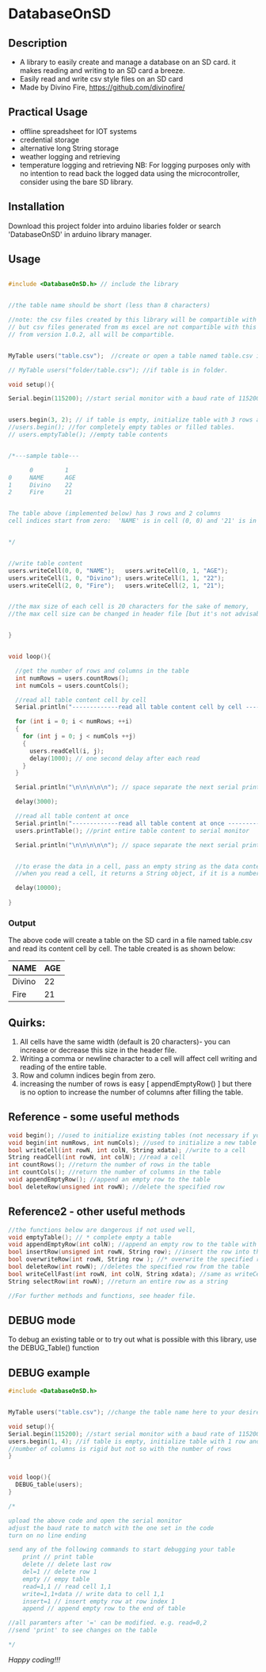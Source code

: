# DatabaseOnSD

## Description
- A library to easily create and manage a database on an SD card. it makes reading and writing to an SD card a breeze.
- Easily read and write csv style files on an SD card
- Made by Divino Fire, https://github.com/divinofire/

## Practical Usage
- offline spreadsheet for IOT systems
- credential storage
- alternative long String storage
- weather logging and retrieving
- temperature logging and retrieving
NB: For logging purposes only with no intention to read back the logged data using the microcontroller, consider using the bare SD library.


## Installation
Download this project folder into arduino libaries folder or search 'DatabaseOnSD' in arduino library manager.

## Usage
```c++

#include <DatabaseOnSD.h> // include the library


//the table name should be short (less than 8 characters)

//note: the csv files created by this library will be compartible with ms excel program
// but csv files generated from ms excel are not compartible with this library
// from version 1.0.2, all will be compartible.


MyTable users("table.csv");  //create or open a table named table.csv in the root of the SD card

// MyTable users("folder/table.csv"); //if table is in folder.

void setup(){

Serial.begin(115200); //start serial monitor with a baud rate of 115200


users.begin(3, 2); // if table is empty, initialize table with 3 rows and two columns
//users.begin(); //for completely empty tables or filled tables. 
// users.emptyTable(); //empty table contents


/*---sample table---  

      0         1
0     NAME      AGE
1     Divino    22
2     Fire      21


The table above (implemented below) has 3 rows and 2 columns
cell indices start from zero:  'NAME' is in cell (0, 0) and '21' is in cell (2, 1)


*/


//write table content
users.writeCell(0, 0, "NAME");   users.writeCell(0, 1, "AGE");
users.writeCell(1, 0, "Divino"); users.writeCell(1, 1, "22");
users.writeCell(2, 0, "Fire");   users.writeCell(2, 1, "21");


//the max size of each cell is 20 characters for the sake of memory,
//the max cell size can be changed in header file [but it's not advisable]


}


void loop(){

  //get the number of rows and columns in the table
  int numRows = users.countRows();
  int numCols = users.countCols();

  //read all table content cell by cell
  Serial.println("-------------read all table content cell by cell ----------------------");

  for (int i = 0; i < numRows; ++i)
  {
    for (int j = 0; j < numCols ++j)
    {
      users.readCell(i, j);
      delay(1000); // one second delay after each read
    }
  }

  Serial.println("\n\n\n\n\n"); // space separate the next serial print by 5 empty lines

  delay(3000);

  //read all table content at once
  Serial.println("-------------read all table content at once ----------------------");
  users.printTable(); //print entire table content to serial monitor

  Serial.println("\n\n\n\n\n"); // space separate the next serial print by 5 empty lines


  //to erase the data in a cell, pass an empty string as the data content
  //when you read a cell, it returns a String object, if it is a number, you can convert using toint or toFloat method on the String

  delay(10000);
  
}

```

### Output
The above code will create a table on the SD card in a file named table.csv and read its content cell by cell. The table created is as shown below:

| NAME     | AGE    |
|----------|--------|
| Divino   | 22     |
| Fire     | 21     |


## Quirks:
 1. All cells have the same width (default is 20 characters)- you can increase or decrease this size in the header file.
 2. Writing a comma or newline character to a cell will affect cell writing and reading of the entire table.
 3. Row and column indices begin from zero.
 4. increasing the number of rows is easy [ appendEmptyRow() ] but there is no option to increase the number of columns after filling the table.
 
## Reference - some useful methods
```c++
void begin(); //used to initialize existing tables (not necessary if you started called SD.begin() in loop)
void begin(int numRows, int numCols); //used to initialize a new table
bool writeCell(int rowN, int colN, String xdata); //write to a cell 
String readCell(int rowN, int colN); //read a cell 
int countRows(); //return the number of rows in the table
int countCols(); //return the number of columns in the table
void appendEmptyRow(); //append an empty row to the table
bool deleteRow(unsigned int rowN); //delete the specified row
```

## Reference2 - other useful methods
```c++
//the functions below are dangerous if not used well,
void emptyTable(); // * complete empty a table
void appendEmptyRow(int colN); //append an empty row to the table with colN number of columns, use this after calling emptyTable()
bool insertRow(unsigned int rowN, String row); //insert the row into the row index
bool overwriteRow(int rowN, String row ); //* overwrite the specified row, 
bool deleteRow(int rowN); //deletes the specified row from the table
bool writeCellFast(int rowN, int colN, String xdata); //same as writeCell but just very fast. Use this only if you are running your code on an arduino board like uno, nano or mega.
String selectRow(int rowN); //return an entire row as a string

//For further methods and functions, see header file.
```


## DEBUG mode
To debug an existing table or to try out what is possible with this library, use the DEBUG_Table() function

## DEBUG example
```c++
#include <DatabaseOnSD.h>


MyTable users("table.csv"); //change the table name here to your desired name

void setup(){
Serial.begin(115200); //start serial monitor with a baud rate of 115200
users.begin(1, 4); //if table is empty, initialize table with 1 row and 4 columns with no cell data
//number of columns is rigid but not so with the number of rows
}


void loop(){
  DEBUG_table(users);
}

/*

upload the above code and open the serial monitor
adjust the baud rate to match with the one set in the code
turn on no line ending

send any of the following commands to start debugging your table
    print // print table
    delete // delete last row
    del=1 // delete row 1
    empty // empy table
    read=1,1 // read cell 1,1
    write=1,1+data // write data to cell 1,1
    insert=1 // insert empty row at row index 1
    append // append empty row to the end of table

//all paramters after '=' can be modified. e.g. read=0,2
//send 'print' to see changes on the table

*/
```


*Happy coding!!!*
